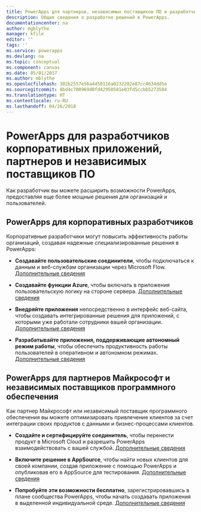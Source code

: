 ```yaml
---
title: PowerApps для партнеров, независимых поставщиков ПО и разработчиков корпоративных решений | Документация Майкрософт
description: Общие сведения о разработке решений в PowerApps.
documentationcenter: na
author: mgblythe
manager: kfile
editor: ''
tags: ''
ms.service: powerapps
ms.devlang: na
ms.topic: conceptual
ms.component: canvas
ms.date: 05/01/2017
ms.author: mblythe
ms.openlocfilehash: 302b2557e56a4450116a0232282e87cc4634dd5e
ms.sourcegitcommit: 8bd4c700969d0fd42950581e03fd5ccbb5273584
ms.translationtype: HT
ms.contentlocale: ru-RU
ms.lasthandoff: 04/26/2018
---
```

# <a name="powerapps-for-enterprise-developers-partners-and-isvs"></a>PowerApps для разработчиков корпоративных приложений, партнеров и независимых поставщиков ПО

Как разработчик вы можете расширить возможности PowerApps, предоставляя еще более мощные решения для организаций и пользователей.

## <a name="powerapps-for-enterprise-developers"></a>PowerApps для корпоративных разработчиков

Корпоративные разработчики могут повысить эффективность работы организаций, создавая надежные специализированные решения в PowerApps:

- **Создавайте пользовательские соединители**, чтобы подключаться к данным и веб-службам организации через Microsoft Flow. [Дополнительные сведения](https://docs.microsoft.com/connectors/custom-connectors/)

- **Создавайте функции Azure**, чтобы включать в приложения пользовательскую логику на стороне сервера. [Дополнительные сведения](https://docs.microsoft.com/azure/azure-functions/functions-powerapps-scenario)

- **Внедряйте приложения** непосредственно в интерфейс веб-сайта, чтобы создавать интегрированные решения для приложений, с которыми уже работали сотрудники вашей организации. [Дополнительные сведения](embed-apps-dev.md)

- **Разрабатывайте приложения, поддерживающие автономный режим работы**, чтобы обеспечить продуктивность работы пользователей в оперативном и автономном режимах. [Дополнительные сведения](offline-apps.md)

## <a name="powerapps-for-isvs-and-microsoft-partners"></a>PowerApps для партнеров Майкрософт и независимых поставщиков программного обеспечения

Как партнер Майкрософт или независимый поставщик программного обеспечения вы можете оптимизировать привлечение клиентов за счет интеграции своих продуктов с данными и бизнес-процессами клиентов.

- **Создайте и сертифицируйте соединитель**, чтобы перенести продукт в Microsoft Cloud и разрешить PowerApps взаимодействовать с вашей службой. [Дополнительные сведения](https://docs.microsoft.com/connectors/custom-connectors/submit-certification)

- **Включите решение в AppSource**, чтобы найти новых клиентов для своей компании, создав приложение с помощью PowerApps и опубликовав его в AppSource для тестирования. [Дополнительные сведения](dev-appsource-test-drive.md)

- **Попробуйте эти возможности бесплатно**, зарегистрировавшись в плане сообщества PowerApps, чтобы начать создавать приложения в выделенной индивидуальной среде. [Дополнительные сведения](../dev-community-plan.md)